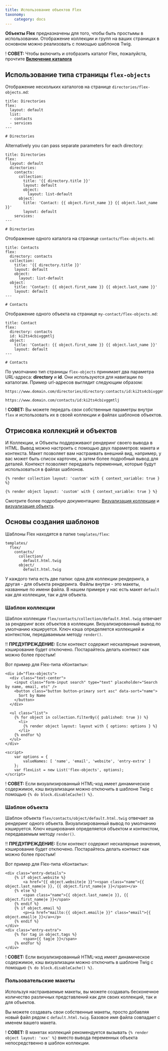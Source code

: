 ```yaml
---
title: Использование объектов Flex
taxonomy:
    category: docs
---
```


**Объекты Flex** предназначены для того, чтобы быть простымы в использовании. Отображение коллекции и групп на ваших страницах в основном можно реализовать с помощью шаблонов Twig.

! **СОВЕТ:** Чтобы включить и отобразить каталог Flex, пожалуйста, прочтите **[Включение каталога](/advanced/flex/administration/introduction)**

## Использование типа страницы `flex-objects`

Отображение нескольких каталогов на странице `directories/flex-objects.md`:

```text
title: Directories
flex:
  layout: default
  list:
  - contacts
  - services
---

# Directories
```

Alternatively you can pass separate parameters for each directory:

```text
title: Directories
flex:
  layout: default
  directories:
    contacts:
      collection:
        title: '{{ directory.title }}'
        layout: default
        object:
          layout: list-default
      object:
        title: 'Contact: {{ object.first_name }} {{ object.last_name }}'
        layout: default
    services:
---

# Directories
```

Отображение одного каталога на странице `contacts/flex-objects.md`:

```text
title: Contacts
flex:
  directory: contacts
  collection:
    title: '{{ directory.title }}'
    layout: default
    object:
      layout: list-default
  object:
    title: 'Contact: {{ object.first_name }} {{ object.last_name }}'
    layout: default
---

# Contacts
```

Отображение одного объекта на странице `my-contact/flex-objects.md`:

```text
title: Contact
flex:
  directory: contacts
  id: ki2ts4cbivggmtlj
  object:
    title: 'Contact: {{ object.first_name }} {{ object.last_name }}'
    layout: default
---

# Contacts
```

По умолчанию тип страницы `flex-objects` принимает два параметра URL-адреса: **directory** и **id**. Они используются для навигации по каталогам. Пример url-адресов выглядит следующим образом:

```text
https://www.domain.com/directories/directory:contacts/id:ki2ts4cbivggmtlj

https://www.domain.com/contacts/id:ki2ts4cbivggmtlj
```

! **СОВЕТ:** Вы можете передать свои собственные параметры внутри `flex` и использовать их в своей коллекции и файлах шаблонов объектов.

## Отрисовка коллекций и объектов

И Коллекции, и Объекты поддерживают рендеринг своего вывода в HTML. Вывод можно настроить с помощью двух параметров: макета и контекста. Макет позволяет вам настраивать внешний вид, например, у вас может быть список карточек, а затем более подробный вывод для деталей. Контекст позволяет передавать переменные, которые будут использоваться в файлах шаблонов.

```twig
{% render collection layout: 'custom' with { context_variable: true } %}

{% render object layout: 'custom' with { context_variable: true } %}
```

Смотрите более подробную документацию: [Визуализация коллекции](/advanced/flex/using/collection#render) и [визуализация объекта](/advanced/flex/using/object#render).

## Основы создания шаблонов

Шаблоны Flex находятся в папке `templates/flex`:

```text
templates/
  flex/
    contacts/
      collection/
        default.html.twig
      object/
        default.html.twig
```

У каждого типа есть две папки: одна для коллекции рендеринга, а другая - для объекта рендеринга. Файлы внутри - это макеты, названные по имени файла. В нашем примере у нас есть макет `default` как для коллекции, так и для объекта.

### Шаблон коллекции

Шаблон коллекции `flex/contacts/collection/default.html.twig` отвечает за рендеринг всех объектов в коллекции. Визуализированный вывод по умолчанию кэшируется. Ключ кэша определяется коллекцией и контекстом, передаваемым методу `render()`.

!! **ПРЕДУПРЕЖДЕНИЕ:** Если контекст содержит нескалярные значения, кэширование будет отключено. Постарайтесь делать контекст как можно более простым!

Вот пример для Flex-типа «Контакты»:
```twig
<div id="flex-objects">
  <div class="text-center">
    <input class="form-input search" type="text" placeholder="Search by name, email, etc" />
    <button class="button button-primary sort asc" data-sort="name">
      Sort by Name
    </button>
  </div>

  <ul class="list">
    {% for object in collection.filterBy({ published: true }) %}
      <li>
        {% render object layout: layout with { options: options } %}
      </li>
    {% endfor %}
  </ul>
</div>

<script>
    var options = {
        valueNames: [ 'name', 'email', 'website', 'entry-extra' ]
    };
    var flexList = new List('flex-objects', options);
</script>
```

! **СОВЕТ:** Если визуализированный HTML-код имеет динамическое содержимое, кэш визуализации можно отключить в шаблоне Twig с помощью `{% do block.disableCache() %}`.

### Шаблон объекта

Шаблон объекта `flex/contacts/object/default.html.twig` отвечает за рендеринг одного объекта. Визуализированный вывод по умолчанию кэшируется. Ключ кеширования определяется объектом и контекстом, передаваемым методу `render()`.

!! **ПРЕДУПРЕЖДЕНИЕ:** Если контекст содержит нескалярные значения, кэширование будет отключено. Постарайтесь делать контекст как можно более простым!

Вот пример для Flex-типа «Контакты»:
```twig
<div class="entry-details">
    {% if object.website %}
        <a href="{{ object.website|e }}"><span class="name">{{ object.last_name|e }}, {{ object.first_name|e }}</span></a>
    {% else %}
        <span class="name">{{ object.last_name|e }}, {{ object.first_name|e }}</span>
    {% endif %}
    {% if object.email %}
        <p><a href="mailto:{{ object.email|e }}" class="email">{{ object.email|e }}</a></p>
    {% endif %}
</div>
<div class="entry-extra">
    {% for tag in object.tags %}
        <span>{{ tag|e }}</span>
    {% endfor %}
</div>
```

! **СОВЕТ:** Если визуализированный HTML-код имеет динамическое содержимое, кэш визуализации можно отключить в шаблоне Twig с помощью `{% do block.disableCache() %}`.

### Пользовательские макеты

Используя настраиваемые макеты, вы можете создавать бесконечное количество различных представлений как для своих коллекций, так и для объектов.

Вы можете создавать свои собственные макеты, просто добавляя новый файл рядом с `default.html.twig`. Базовое имя файла совпадает с именем вашего макета.

! **СОВЕТ:** В макетах коллекций рекомендуется вызывать `{% render object layout: 'xxx' %}` вместо вывода переменных объекта непосредственно в шаблон коллекции.
